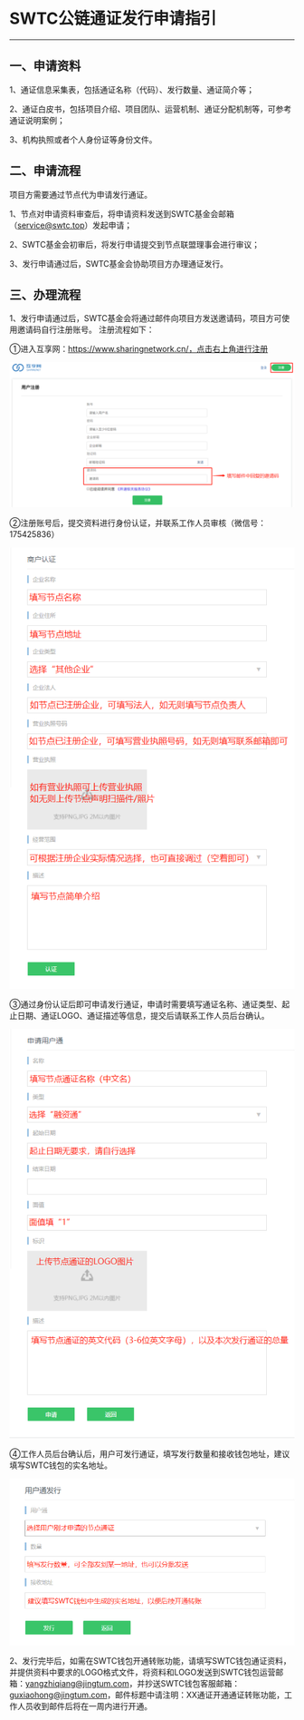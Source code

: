 # SWTC公链通证发行申请指引

***

## 一、申请资料

1、通证信息采集表，包括通证名称（代码）、发行数量、通证简介等；

2、通证白皮书，包括项目介绍、项目团队、运营机制、通证分配机制等，可参考通证说明案例；

3、机构执照或者个人身份证等身份文件。

## 二、申请流程

项目方需要通过节点代为申请发行通证。

1、节点对申请资料审查后，将申请资料发送到SWTC基金会邮箱（service@swtc.top）发起申请；

2、SWTC基金会初审后，将发行申请提交到节点联盟理事会进行审议；

3、发行申请通过后，SWTC基金会协助项目方办理通证发行。

## 三、办理流程

1、发行申请通过后，SWTC基金会将通过邮件向项目方发送邀请码，项目方可使用邀请码自行注册账号。
注册流程如下：

①进入互享网：https://www.sharingnetwork.cn/，点击右上角进行注册

![avatar](./pic/register.png)

②注册账号后，提交资料进行身份认证，并联系工作人员审核（微信号：175425836）

![avatar](./pic/verify.png)

③通过身份认证后即可申请发行通证，申请时需要填写通证名称、通证类型、起止日期、通证LOGO、通证描述等信息，提交后请联系工作人员后台确认。

![avatar](./pic/apply-tum.png)

④工作人员后台确认后，用户可发行通证，填写发行数量和接收钱包地址，建议填写SWTC钱包的实名地址。

![avatar](./pic/issue-tum.png)

2、发行完毕后，如需在SWTC钱包开通转账功能，请填写SWTC钱包通证资料，并提供资料中要求的LOGO格式文件，将资料和LOGO发送到SWTC钱包运营邮箱：yangzhiqiang@jingtum.com，并抄送SWTC钱包客服邮箱：guxiaohong@jingtum.com，邮件标题中请注明：XX通证开通通证转账功能，工作人员收到邮件后将在一周内进行开通。